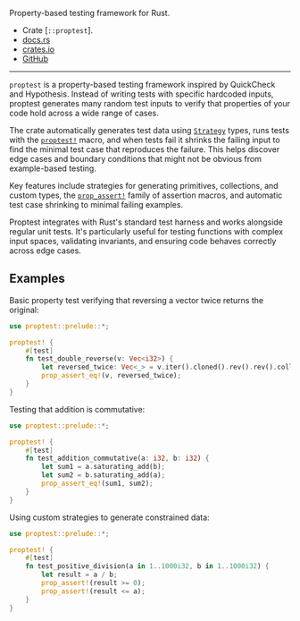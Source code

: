 Property-based testing framework for Rust.

- Crate [`::proptest`].
- [docs.rs](https://docs.rs/proptest)
- [crates.io](https://crates.io/crates/proptest)
- [GitHub](https://github.com/proptest-rs/proptest)

---

`proptest` is a property-based testing framework inspired by QuickCheck and
Hypothesis. Instead of writing tests with specific hardcoded inputs,
proptest generates many random test inputs to verify that properties
of your code hold across a wide range of cases.

The crate automatically generates test data using [`Strategy`] types,
runs tests with the [`proptest!`] macro, and when tests fail it
shrinks the failing input to find the minimal test case that reproduces
the failure. This helps discover edge cases and boundary conditions
that might not be obvious from example-based testing.

Key features include strategies for generating primitives, collections,
and custom types, the [`prop_assert!`] family of assertion macros,
and automatic test case shrinking to minimal failing examples.

Proptest integrates with Rust's standard test harness and works
alongside regular unit tests. It's particularly useful for testing
functions with complex input spaces, validating invariants,
and ensuring code behaves correctly across edge cases.

## Examples

Basic property test verifying that reversing a vector twice returns the original:

```rust
use proptest::prelude::*;

proptest! {
    #[test]
    fn test_double_reverse(v: Vec<i32>) {
        let reversed_twice: Vec<_> = v.iter().cloned().rev().rev().collect();
        prop_assert_eq!(v, reversed_twice);
    }
}
```

Testing that addition is commutative:

```rust
use proptest::prelude::*;

proptest! {
    #[test]
    fn test_addition_commutative(a: i32, b: i32) {
        let sum1 = a.saturating_add(b);
        let sum2 = b.saturating_add(a);
        prop_assert_eq!(sum1, sum2);
    }
}
```

Using custom strategies to generate constrained data:

```rust
use proptest::prelude::*;

proptest! {
    #[test]
    fn test_positive_division(a in 1..1000i32, b in 1..1000i32) {
        let result = a / b;
        prop_assert!(result >= 0);
        prop_assert!(result <= a);
    }
}
```

[`Strategy`]: crate::proptest::strategy::Strategy
[`proptest!`]: crate::proptest::proptest
[`prop_assert!`]: crate::proptest::prop_assert

